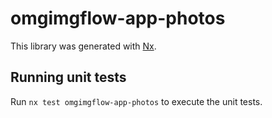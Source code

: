 # omgimgflow-app-photos

This library was generated with [Nx](https://nx.dev).

## Running unit tests

Run `nx test omgimgflow-app-photos` to execute the unit tests.
